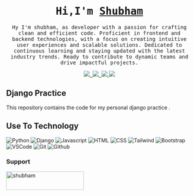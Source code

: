 <!-- Intro  -->
<h1 align="center">
        <samp> Hi,I'm 
                <b><a target="_blank" href="https://github.com/ShubhamMca88">Shubham</a></b>
        </samp>
</h1>
<p align="center">
        <samp> Hy I'm shubham, as developer with a passion for crafting clean and efficient code. Proficient in frontend and backend technologies, with a focus on creating intuitive user experiences and scalable solutions. Dedicated to continuous learning and staying updated with the latest industry trends. Ready to contribute to dynamic teams and drive impactful projects.
        </samp>
</p>

<p align="center">
 <a href="https://www.linkedin.com/in/shubham-kumar-266652237/" target="_blank">
  <img src="https://img.shields.io/badge/LinkedIn-0077B5?style=for-the-badge&logo=linkedin&logoColor=white"/>&nbsp;
    </a>
 <a href="https://github.com/ShubhamMca88" target="_blank">
  <img src="https://img.shields.io/badge/Github-1DA1F2?style=for-the-badge&logo=github&logoColor=white"/>&nbsp;
    </a>
 <a href="https://www.instagram.com/su.g.am?utm_source=ig_web_button_share_sheet&igsh=ZDNlZDc0MzIxNw==" target="_blank">
  <img src="https://img.shields.io/badge/Instagram-fe4164?style=for-the-badge&logo=instagram&logoColor=white"/>
    </a>
 <a href="mailto:shubhamkumar.mca@outlook.com" target="_blank">
  <img src="https://img.shields.io/badge/gmail-61D?style=for-the-badge&logo=gmail&logoColor=white"/>
    </a>

## Django Practice 

This repository contains the code for my personal django practice .

## Use To Technology

![Python](https://img.shields.io/badge/Python-3C873A?style=for-the-badge&labelColor&logo=python&logoColor=white)
![Django](https://img.shields.io/badge/-Django-61D?style=for-the-badge&labelColor&logo=django&logoColor=)
![Javascript](https://img.shields.io/badge/Javascript-B51B75?style=for-the-badge&labelColor&logo=javascript&logoColor=white)
![HTML](https://img.shields.io/badge/HTML-E34F26?style=for-the-badge&logo=html5&logoColor=white)
![CSS](https://img.shields.io/badge/CSS-1572B6?style=for-the-badge&logo=css3&logoColor=white)
![Tailwind](https://img.shields.io/badge/Tailwind_CSS-092749?style=for-the-badge&logo=tailwindcss&logoColor=06B6D4&labelColor=000000)
![Bootstrap](https://img.shields.io/badge/Bootstrap-563D7C?style=for-the-badge&logo=bootstrap&logoColor=white)
![VSCode](https://img.shields.io/badge/Visual_Studio-0078d7?style=for-the-badge&logo=visual%20studio&logoColor=white)
![Git](https://img.shields.io/badge/Git-F05032?style=for-the-badge&logo=git&logoColor=white)
![Github](https://img.shields.io/badge/Github-9195F6?style=for-the-badge&logo=github&logoColor=white)

<h3 align="left">Support </h3>
<p><a href="https://buymeacoffee.com/shubhammca88"> <img align="left" src="https://cdn.buymeacoffee.com/buttons/v2/default-yellow.png" height="50" width="210" alt="shubham" /></a></p><br><br>

<br/>

